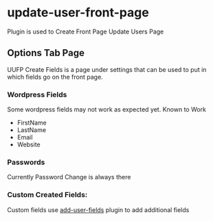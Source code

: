 # update-user-front-page

Plugin is used to Create Front Page Update Users Page

## Options Tab Page
UUFP Create Fields is a page under settings that
can be used to put in which fields go on the front page.

### Wordpress Fields
Some wordpress fields may not work as expected yet.
Known to Work
* FirstName
* LastName
* Email
* Website

### Passwords
Currently Password Change is always there

### Custom Created Fields:
Custom fields use [add-user-fields](https://github.com/xzito/plugin_add-user-fields) plugin to add additional fields

